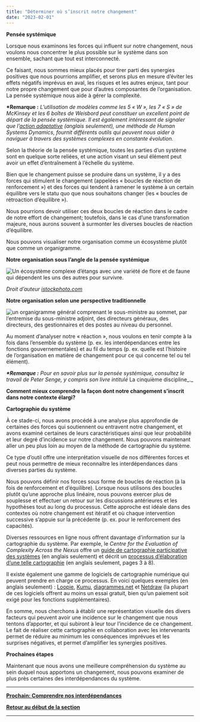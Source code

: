 ```yaml
---
title: "Déterminer où s’inscrit notre changement"
date: "2023-02-01"
---
```


**Pensée systémique**

Lorsque nous examinons les forces qui influent sur notre changement, nous voulons nous concentrer le plus possible sur le système dans son ensemble, sachant que tout est interconnecté.

Ce faisant, nous sommes mieux placés pour tirer parti des synergies positives que nous pourrions amplifier, et serons plus en mesure d’éviter les effets négatifs imprévus en aval, les risques et les autres enjeux, tant pour notre propre changement que pour d’autres composantes de l’organisation. La pensée systémique nous aide à gérer la complexité.

**\*Remarque :** _L’utilisation de modèles comme les 5 « W », les 7 « S » de McKinsey et les 6 boîtes de Weisbord peut constituer un excellent point de départ de la pensée systémique. Il est également intéressant de signaler que l’_[_action adaptative_](https://www.hsdinstitute.org/resources/adaptive-action.html#:~:text=Adaptive%20Action%20is%20an%20iterative,identify%20your%20next%20wise%20action.) _(anglais seulement), une méthode de Human Systems Dynamics, fournit différents outils qui peuvent nous aider à naviguer à travers des systèmes complexes en constante évolution._

Selon la théorie de la pensée systémique, toutes les parties d’un système sont en quelque sorte reliées, et une action visant un seul élément peut avoir un effet d’entraînement à l’échelle du système.

Bien que le changement puisse se produire dans un système, il y a des forces qui stimulent le changement (appelées « boucles de réaction de renforcement ») et des forces qui tendent à ramener le système à un certain équilibre vers le statu quo que nous souhaitons changer (les « boucles de rétroaction d’équilibre »).

Nous pourrions devoir utiliser ces deux boucles de réaction dans le cadre de notre effort de changement; toutefois, dans le cas d’une transformation majeure, nous aurons souvent à surmonter les diverses boucles de réaction d’équilibre.

Nous pouvons visualiser notre organisation comme un écosystème plutôt que comme un organigramme.

**Notre organisation sous l’angle de la pensée systémique**

![Un écosystème complexe d’étangs avec une variété de flore et de faune qui dépendent les uns des autres pour survivre.](images/Ecosystem.jpg)

_Droit d’auteur_ [_istockphoto.com_](/Users/ferrarar/AppData/Roaming/OpenText/OTEdit/EC_TPSGC-PWGSC/c304185844/istockphoto.com)

**Notre organisation selon une perspective traditionnelle**

![un organigramme général comprenant le sous-ministre au sommet, par l’entremise du sous-ministre adjoint, des directeurs généraux, des directeurs, des gestionnaires et des postes au niveau du personnel.](images/organigramme-traditionelle-1024x426.png)

Au moment d’analyser notre « réaction », nous voulons en tenir compte à la fois dans l’ensemble du système (p. ex. les interdépendances entre les fonctions gouvernementales) et au fil du temps (p. ex. quelle est l’histoire de l’organisation en matière de changement pour ce qui concerne tel ou tel élément).

**_\*Remarque :_** _Pour en savoir plus sur la pensée systémique, consultez le travail de Peter Senge, y compris son livre intitulé_ La cinquième discipline_._

**Comment mieux comprendre la façon dont notre changement s’inscrit dans notre contexte élargi?**

**Cartographie du système**

À ce stade-ci, nous avons procédé à une analyse plus approfondie de certaines des forces qui soutiennent ou entravent notre changement, et avons examiné certaines de leurs caractéristiques ainsi que leur probabilité et leur degré d’incidence sur notre changement. Nous pouvons maintenant aller un peu plus loin au moyen de la méthode de cartographie du système.

Ce type d’outil offre une interprétation visuelle de nos différentes forces et peut nous permettre de mieux reconnaître les interdépendances dans diverses parties du système.

Nous pouvons définir nos forces sous forme de boucles de réaction (à la fois de renforcement et d’équilibre). Lorsque nous utilisons des boucles plutôt qu’une approche plus linéaire, nous pouvons exercer plus de souplesse et effectuer un retour sur les discussions antérieures et les hypothèses tout au long du processus. Cette approche est idéale dans des contextes où notre changement est itératif et où chaque intervention successive s’appuie sur la précédente (p. ex. pour le renforcement des capacités).

Diverses ressources en ligne nous offrent davantage d’information sur la cartographie du système. Par exemple, le _Centre for the Evaluation of Complexity Across the Nexus_ offre un [guide de cartographie participative des systèmes](https://www.cecan.ac.uk/wp-content/uploads/2020/09/PSM-Workshop-method.pdf) (en anglais seulement) et décrit un [processus d’élaboration d’une telle cartographie](https://www.cecan.ac.uk/wp-content/uploads/2022/03/How-to-design-a-PSM-process-Final.pdf) (en anglais seulement, pages 3 à 8).

Il existe également une gamme de logiciels de cartographie numérique qui peuvent prendre en charge ce processus. En voici quelques exemples (en anglais seulement) : [Loopie](https://ncase.me/loopy/), [Kumu](https://kumu.io/), [diagrammes.net](https://www.diagrams.net/) et [Netdraw](https://sites.google.com/site/netdrawsoftware/download) (la plupart de ces logiciels offrent au moins un essai gratuit, bien qu’un paiement soit exigé pour les fonctions supplémentaires).

En somme, nous cherchons à établir une représentation visuelle des divers facteurs qui peuvent avoir une incidence sur le changement que nous tentons d’apporter, et qui subiront à leur tour l’incidence de ce changement. Le fait de réaliser cette cartographie en collaboration avec les intervenants permet de réduire au minimum les conséquences imprévues et les surprises négatives, et permet d’amplifier les synergies positives.

**Prochaines étapes**

Maintenant que nous avons une meilleure compréhension du système au sein duquel nous apportons un changement, nous pouvons examiner de plus près certaines des interdépendances du système.

* * *

[****Prochain: Comprendre nos interdépendances****](https://articles.alpha.canada.ca/framework-for-leading-change/fr/comprendre-nos-interdependances/)

[**Retour au début de la section**](https://articles.alpha.canada.ca/framework-for-leading-change/fr/comprendre-notre-contexte/)

* * *

